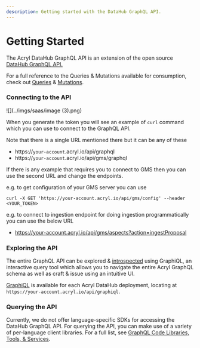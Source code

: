 ```yaml
---
description: Getting started with the DataHub GraphQL API.
---
```


# Getting Started

The Acryl DataHub GraphQL API is an extension of the open source [DataHub GraphQL API.](https://datahubproject.io/docs/api/graphql/overview/)

For a full reference to the Queries & Mutations available for consumption, check out [Queries](https://datahubproject.io/docs/graphql/queries/) & [Mutations](https://datahubproject.io/docs/graphql/mutations).&#x20;

### Connecting to the API

![](../imgs/saas/image (3).png)

When you generate the token you will see an example of `curl` command which you can use to connect to the GraphQL API.

Note that there is a single URL mentioned there but it can be any of these

* https://`your-account`.acryl.io/api/graphql
* https://`your-account`.acryl.io/api/gms/graphql

If there is any example that requires you to connect to GMS then you can use the second URL and change the endpoints.&#x20;

e.g. to get configuration of your GMS server you can use

```
curl -X GET 'https://your-account.acryl.io/api/gms/config' --header <YOUR_TOKEN>
```

e.g. to connect to ingestion endpoint for doing ingestion programmatically you can use the below URL

* https://your-account.acryl.io/api/gms/aspects?action=ingestProposal

### Exploring the API

The entire GraphQL API can be explored & [introspected](https://graphql.org/learn/introspection/) using GraphiQL, an interactive query tool which allows you to navigate the entire Acryl GraphQL schema as well as craft & issue using an intuitive UI.

[GraphiQL](https://www.gatsbyjs.com/docs/how-to/querying-data/running-queries-with-graphiql/) is available for each Acryl DataHub deployment, locating at `https://your-account.acryl.io/api/graphiql`.&#x20;



### Querying the API

Currently, we do not offer language-specific SDKs for accessing the DataHub GraphQL API. For querying the API, you can make use of a variety of per-language client libraries. For a full list, see [GraphQL Code Libraries, Tools, & Services](https://graphql.org/code/).&#x20;
